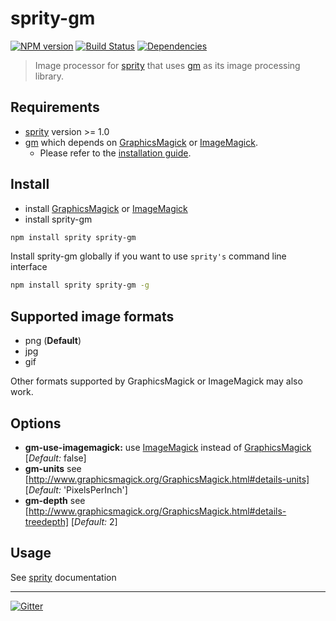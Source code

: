# sprity-gm

[![NPM version](https://badge.fury.io/js/sprity-gm.svg)](http://badge.fury.io/js/sprity-gm) [![Build Status](https://travis-ci.org/sprity/sprity-gm.svg?branch=master)](https://travis-ci.org/sprity/sprity-gm) [![Dependencies](https://david-dm.org/sprity/sprity-gm.svg)](https://david-dm.org/sprity/sprity-gm)

> Image processor for [sprity](https://npmjs.org/package/sprity) that uses [gm](https://www.npmjs.com/package/gm) as its image processing library.

## Requirements

- [sprity](https://npmjs.org/package/sprity) version >= 1.0
- [gm](https://www.npmjs.com/package/easy-gm) which depends on [GraphicsMagick](http://www.graphicsmagick.org/) or [ImageMagick](http://www.imagemagick.org/).
  - Please refer to the [installation guide](https://www.npmjs.com/package/gm#getting-started).

## Install

* install [GraphicsMagick](http://www.graphicsmagick.org/) or [ImageMagick](http://www.imagemagick.org/)
* install sprity-gm

```sh
npm install sprity sprity-gm
```

Install sprity-gm globally if you want to use `sprity's` command line interface

```sh
npm install sprity sprity-gm -g
```

## Supported image formats

* png (**Default**)
* jpg
* gif

Other formats supported by GraphicsMagick or ImageMagick may also work.

## Options

* **gm-use-imagemagick:** use [ImageMagick](http://www.imagemagick.org/) instead of [GraphicsMagick](http://www.graphicsmagick.org/) [*Default:* false]
* **gm-units** see [http://www.graphicsmagick.org/GraphicsMagick.html#details-units] [*Default:* 'PixelsPerInch']
* **gm-depth** see [http://www.graphicsmagick.org/GraphicsMagick.html#details-treedepth] [*Default:* 2]

## Usage

See [sprity](https://npmjs.org/package/sprity) documentation

---
[![Gitter](https://badges.gitter.im/Join%20Chat.svg)](https://gitter.im/sprity/sprity?utm_source=badge&utm_medium=badge&utm_campaign=pr-badge)

